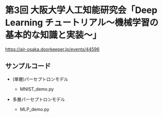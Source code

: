 # 第3回 大阪大学人工知能研究会「Deep Learning チュートリアル～機械学習の基本的な知識と実装～」

https://air-osaka.doorkeeper.jp/events/44596

## サンプルコード

* (単層)パーセプトロンモデル
    * MNIST_demo.py

* 多層パーセプトロンモデル
    * MLP_demo.py
